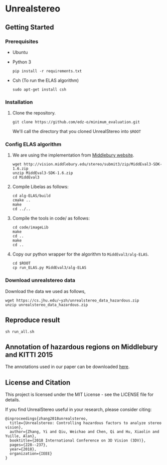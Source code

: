 # Unrealstereo

## Getting Started

### Prerequisites

- Ubuntu
- Python 3


    ```shell
    pip install -r requirements.txt
    ```
- Csh (To run the ELAS algorithm)

    ```shell
    sudo apt-get install csh
    ```

### Installation

1. Clone the repository.

    ```shell
    git clone https://github.com/edz-o/minimum_evaluation.git
    ```
    We'll call the directory that you cloned UnrealStereo into `$ROOT`

### Config ELAS algorithm

1. We are using the implementation from [Middlebury website](http://vision.middlebury.edu/stereo/submit3/). 

    ```shell
    wget http://vision.middlebury.edu/stereo/submit3/zip/MiddEval3-SDK-1.6.zip
    unzip MiddEval3-SDK-1.6.zip
    cd MiddEval3
    ```

2. Compile Libelas as follows:

    ```shell
    cd alg-ELAS/build
    cmake ..
    make
    cd ../..
    ```

3. Compile the tools in code/ as follows:

    ```shell
    cd code/imageLib
    make
    cd ..
    make
    cd ..
    ```

4. Copy our python wrapper for the algorithm to `MiddEval3/alg-ELAS`.

    ```shell
    cd $ROOT
    cp run_ELAS.py MiddEval3/alg-ELAS
    ```

### Download unrealstereo data

Download the data we used as follows,

```shell
wget https://cs.jhu.edu/~yzh/unrealstereo_data_hazardous.zip 
unzip unrealstereo_data_hazardous.zip
```

## Reproduce result

```shell
sh run_all.sh
```
## Annotation of hazardous regions on Middlebury and KITTI 2015

The annotations used in our paper can be downloaded [here](https://cs.jhu.edu/~yzh/kitti15_mb.zip).

## License and Citation

This project is licensed under the MIT License - see the LICENSE file for details.

If you find UnrealStereo useful in your research, please consider citing:
    
    @inproceedings{zhang2018unrealstereo,
      title={Unrealstereo: Controlling hazardous factors to analyze stereo vision},
      author={Zhang, Yi and Qiu, Weichao and Chen, Qi and Hu, Xiaolin and Yuille, Alan},
      booktitle={2018 International Conference on 3D Vision (3DV)},
      pages={228--237},
      year={2018},
      organization={IEEE}
    }
